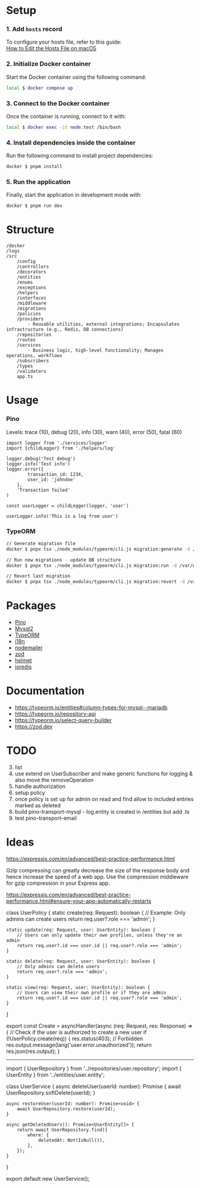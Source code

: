 
# Setup

### 1. Add `hosts` record
To configure your hosts file, refer to this guide:  
[How to Edit the Hosts File on macOS](https://phoenixnap.com/kb/mac-hosts-file)

### 2. Initialize Docker container
Start the Docker container using the following command:

```bash
local $ docker compose up
```

### 3. Connect to the Docker container
Once the container is running, connect to it with:

```bash
local $ docker exec -it node.test /bin/bash
```

### 4. Install dependencies inside the container
Run the following command to install project dependencies:

```bash
docker $ pnpm install
```

### 5. Run the application
Finally, start the application in development mode with:

```bash
docker $ pnpm run dev
```

# Structure

```
/docker
/logs
/src
    /config
    /controllers
    /decorators
    /entities
    /enums
    /exceptions
    /helpers
    /interfaces
    /middleware
    /migrations
    /policies
    /providers
        - Reusable utilities, external integrations; Encapsulates infrastructure (e.g., Redis, DB connections)
    /repositories
    /routes
    /services
        - Business logic, high-level functionality; Manages operations, workflows
    /subscribers
    /types
    /validators
    app.ts
```

# Usage

### Pino

Levels:
    trace (10),
    debug (20),
    info (30),
    warn (40),
    error (50),
    fatal (60)

```
import logger from './services/logger'
import {childLogger} from './helpers/log'

logger.debug('Test debug')
logger.info('Test info')
logger.error({
        transaction_id: 1234,
        user_id: 'johndoe'
    },
    'Transaction failed'
)

const userLogger = childLogger(logger, 'user')

userLogger.info('This is a log from user')
```
### TypeORM

```bash
// Generate migration file
docker $ pnpx tsx ./node_modules/typeorm/cli.js migration:generate -d /var/www/html/src/config/init-database.config.ts /var/www/html/src/migrations/init

// Run new migrations - update DB structure
docker $ pnpx tsx ./node_modules/typeorm/cli.js migration:run -d /var/www/html/src/config/init-database.config.ts

// Revert last migration
docker $ pnpx tsx ./node_modules/typeorm/cli.js migration:revert -d /var/www/html/src/config/init-database.config.ts
```

# Packages

- [Pino](https://github.com/pinojs/pino)
- [Mysql2](https://github.com/sidorares/node-mysql2)
- [TypeORM](https://github.com/typeorm/typeorm)
- [i18n](https://github.com/i18next/i18next)
- [nodemailer](https://nodemailer.com/)
- [zod](https://zod.dev)
- [helmet](https://helmetjs.github.io/)
- [ioredis](https://github.com/luin/ioredis)

# Documentation

- https://typeorm.io/entities#column-types-for-mysql--mariadb
- https://typeorm.io/repository-api
- https://typeorm.io/select-query-builder
- https://zod.dev

# TODO

3. list
4. use extend on UserSubscriber and make generic functions for logging & also move the removeOperation
4. handle authorization
3. setup policy
4. once policy is set up for admin on read and find allow to included entries marked as deleted
5. build pino-transport-mysql - log.entity is created in /entities but add .ts
6. test pino-transport-email

# Ideas

https://expressjs.com/en/advanced/best-practice-performance.html

Gzip compressing can greatly decrease the size of the response body and hence increase the speed of a web app. Use the compression middleware for gzip compression in your Express app. 

https://expressjs.com/en/advanced/best-practice-performance.html#ensure-your-app-automatically-restarts


class UserPolicy {
    static create(req: Request): boolean {
        // Example: Only admins can create users
        return req.user?.role === 'admin';
    }

    static update(req: Request, user: UserEntity): boolean {
        // Users can only update their own profiles, unless they're an admin
        return req.user?.id === user.id || req.user?.role === 'admin';
    }

    static delete(req: Request, user: UserEntity): boolean {
        // Only admins can delete users
        return req.user?.role === 'admin';
    }

    static view(req: Request, user: UserEntity): boolean {
        // Users can view their own profile or if they are admin
        return req.user?.id === user.id || req.user?.role === 'admin';
    }
}


export const Create = asyncHandler(async (req: Request, res: Response) => {
// Check if the user is authorized to create a new user
if (!UserPolicy.create(req)) {
res.status(403); // Forbidden
res.output.message(lang('user.error.unauthorized'));
return res.json(res.output);
}


-----------------

import { UserRepository } from '../repositories/user.repository';
import { UserEntity } from '../entities/user.entity';

class UserService {
async deleteUser(userId: number): Promise<void> {
await UserRepository.softDelete(userId);
}

    async restoreUser(userId: number): Promise<void> {
        await UserRepository.restore(userId);
    }

    async getDeletedUsers(): Promise<UserEntity[]> {
        return await UserRepository.find({
            where: {
                deletedAt: Not(IsNull()),
            },
        });
    }
}

export default new UserService();
